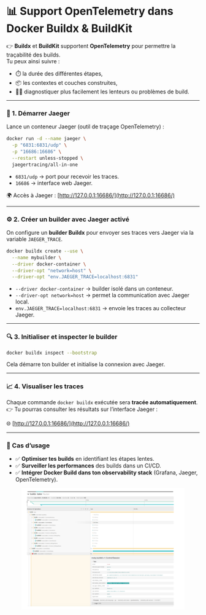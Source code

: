 # 📊 Support OpenTelemetry dans Docker Buildx & BuildKit

👉 **Buildx** et **BuildKit** supportent **OpenTelemetry** pour permettre la traçabilité des builds.\
Tu peux ainsi suivre :

* ⏱️ la durée des différentes étapes,
* 📦 les contextes et couches construites,
* 🕵️‍♂️ diagnostiquer plus facilement les lenteurs ou problèmes de build.

***

### 🐳 1. Démarrer Jaeger

Lance un conteneur Jaeger (outil de traçage OpenTelemetry) :

```bash
docker run -d --name jaeger \
  -p "6831:6831/udp" \
  -p "16686:16686" \
  --restart unless-stopped \
  jaegertracing/all-in-one
```

* `6831/udp` → port pour recevoir les traces.
* `16686` → interface web Jaeger.

🌍 Accès à Jaeger : [http://127.0.0.1:16686/](http://127.0.0.1:16686/)

***

### ⚙️ 2. Créer un builder avec Jaeger activé

On configure un **builder Buildx** pour envoyer ses traces vers Jaeger via la variable `JAEGER_TRACE`.

```bash
docker buildx create --use \
  --name mybuilder \
  --driver docker-container \
  --driver-opt "network=host" \
  --driver-opt "env.JAEGER_TRACE=localhost:6831"
```

* `--driver docker-container` → builder isolé dans un conteneur.
* `--driver-opt network=host` → permet la communication avec Jaeger local.
* `env.JAEGER_TRACE=localhost:6831` → envoie les traces au collecteur Jaeger.

***

### 🔍 3. Initialiser et inspecter le builder

```bash
docker buildx inspect --bootstrap
```

Cela démarre ton builder et initialise la connexion avec Jaeger.

***

### 📈 4. Visualiser les traces

Chaque commande `docker buildx` exécutée sera **tracée automatiquement**.\
👉 Tu pourras consulter les résultats sur l’interface Jaeger :

🌐 [http://127.0.0.1:16686/](http://127.0.0.1:16686/)

***

### 🎯 Cas d’usage

* ✅ **Optimiser tes builds** en identifiant les étapes lentes.
* ✅ **Surveiller les performances** des builds dans un CI/CD.
* ✅ **Intégrer Docker Build dans ton observability stack** (Grafana, Jaeger, OpenTelemetry).

<figure><img src="../.gitbook/assets/image (2).png" alt=""><figcaption></figcaption></figure>
